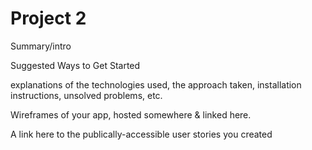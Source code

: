 # Project 2

Summary/intro

Suggested Ways to Get Started

explanations of the technologies used,
the approach taken,
installation instructions,
unsolved problems, etc.

Wireframes of your app, hosted somewhere & linked here.

A link here to the publically-accessible user stories you created
